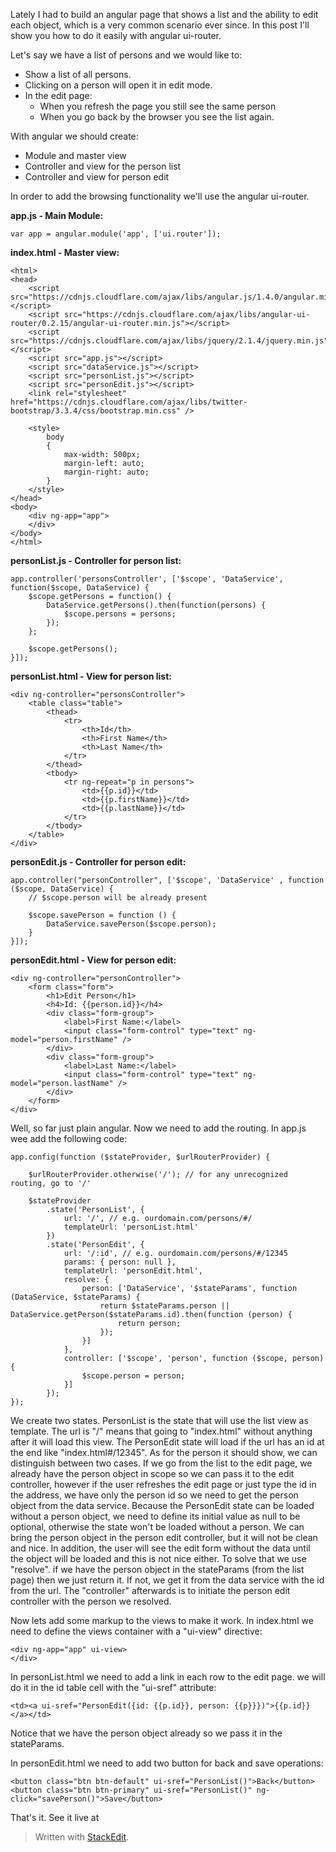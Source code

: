 Lately I had to build an angular page that shows a list and the ability to edit each object, which is a very common scenario ever since. In this post I'll show you how to do it easily with angular ui-router.

Let's say we have a list of persons and we would like to:

 - Show a list of all persons.
 - Clicking on a person will open it in edit mode.
 - In the edit page:
	 - When you refresh the page you still see the same person
	 - When you go back by the browser you see the list again.

With angular we should create:

 - Module and master view
 - Controller and view for the person list
 - Controller and view for person edit

In order to add the browsing functionality we'll use the angular ui-router.

**app.js - Main Module:**

    var app = angular.module('app', ['ui.router']);

**index.html - Master view:**

    <html>
	<head>
	    <script src="https://cdnjs.cloudflare.com/ajax/libs/angular.js/1.4.0/angular.min.js"></script>
	    <script src="https://cdnjs.cloudflare.com/ajax/libs/angular-ui-router/0.2.15/angular-ui-router.min.js"></script>
	    <script src="https://cdnjs.cloudflare.com/ajax/libs/jquery/2.1.4/jquery.min.js"></script>
	    <script src="app.js"></script>
	    <script src="dataService.js"></script>
	    <script src="personList.js"></script>
	    <script src="personEdit.js"></script>
	    <link rel="stylesheet" href="https://cdnjs.cloudflare.com/ajax/libs/twitter-bootstrap/3.3.4/css/bootstrap.min.css" />
	
	    <style>
	        body
	        {
	            max-width: 500px;
	            margin-left: auto;
	            margin-right: auto;
	        }
	    </style>
	</head>
	<body>
	    <div ng-app="app">
	    </div>
	</body>
	</html>

**personList.js - Controller for person list:**

    app.controller('personsController', ['$scope', 'DataService', function($scope, DataService) {
        $scope.getPersons = function() {
            DataService.getPersons().then(function(persons) {
                $scope.persons = persons;
            });
        };
    
        $scope.getPersons();
    }]);

**personList.html - View for person list:**

    <div ng-controller="personsController">
	    <table class="table">
	        <thead>
	            <tr>
	                <th>Id</th>
	                <th>First Name</th>
	                <th>Last Name</th>
	            </tr>
	        </thead>
	        <tbody>
	            <tr ng-repeat="p in persons">
	                <td>{{p.id}}</td>
	                <td>{{p.firstName}}</td>
	                <td>{{p.lastName}}</td>
	            </tr>
	        </tbody>
	    </table>
	</div>

**personEdit.js - Controller for person edit:**

    app.controller("personController", ['$scope', 'DataService' , function ($scope, DataService) {
	    // $scope.person will be already present

	    $scope.savePerson = function () {
	        DataService.savePerson($scope.person);
	    }
	}]);

**personEdit.html - View for person edit:**

    <div ng-controller="personController">
	    <form class="form">
	        <h1>Edit Person</h1>
	        <h4>Id: {{person.id}}</h4>
	        <div class="form-group">
	            <label>First Name:</label>
	            <input class="form-control" type="text" ng-model="person.firstName" />
	        </div>
	        <div class="form-group">
	            <label>Last Name:</label>
	            <input class="form-control" type="text" ng-model="person.lastName" />
	        </div>
	    </form>
	</div>

Well, so far just plain angular. Now we need to add the routing. In app.js wee add the following code:

    app.config(function ($stateProvider, $urlRouterProvider) {

	    $urlRouterProvider.otherwise('/'); // for any unrecognized routing, go to '/'
	
	    $stateProvider
	        .state('PersonList', {
	            url: '/', // e.g. ourdomain.com/persons/#/
	            templateUrl: 'personList.html'
	        })
	        .state('PersonEdit', {
	            url: '/:id', // e.g. ourdomain.com/persons/#/12345
	            params: { person: null },
	            templateUrl: 'personEdit.html',
	            resolve: {
	                person: ['DataService', '$stateParams', function (DataService, $stateParams) {
	                    return $stateParams.person || DataService.getPerson($stateParams.id).then(function (person) {
	                        return person;
	                    });
	                }]
	            },
	            controller: ['$scope', 'person', function ($scope, person) {
	                $scope.person = person;
	            }]
	        });
	});

We create two states. PersonList is the state that will use the list view as template. The url is "/" means that going to "index.html" without anything after it will load this view.
The PersonEdit state will load if the url has an id at the end like "index.html#/12345". As for the person it should show, we can distinguish between two cases. If we go from the list to the edit page, we already have the person object in scope so we can pass it to the edit controller, however if the user refreshes the edit page or just type the id in the address, we have only the person id so we need to get the person object from the data service. Because the PersonEdit state can be loaded without a person object, we need to define its initial value as null to be optional, otherwise the state won't be loaded without a person.
We can bring the person object in the person edit controller, but it will not be clean and nice. In addition, the user will see the edit form without the data until the object will be loaded and this is not nice either.
To solve that we use "resolve". if we have the person object in the stateParams (from the list page) then we just return it. If not, we get it from the data service with the id from the url. The "controller" afterwards is to initiate the person edit controller with the person we resolved.

Now lets add some markup to the views to make it work.
In index.html we need to define the views container with a "ui-view" directive:

    <div ng-app="app" ui-view>
    </div>

In personList.html we need to add a link in each row to the edit page. we will do it in the id table cell with the "ui-sref" attribute:

    <td><a ui-sref="PersonEdit({id: {{p.id}}, person: {{p}}})">{{p.id}}</a></td>
Notice that we have the person object already so we pass it in the stateParams.

In personEdit.html we need to add two button for back and save operations:

    <button class="btn btn-default" ui-sref="PersonList()">Back</button>
    <button class="btn btn-primary" ui-sref="PersonList()" ng-click="savePerson()">Save</button>

That's it. See it live at
> Written with [StackEdit](https://stackedit.io/).
